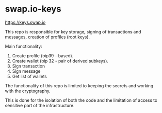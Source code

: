 # swap.io-keys
https://keys.swap.io

This repo is responsible for key storage, signing of transactions and messages, creation of profiles (root keys).

Main functionality:

1. Create profile (bip39 - based).
2. Create wallet (bip 32 - pair of derived subkeys).
3. Sign transaction
4. Sign message
5. Get list of wallets

The functionality of this repo is limited to keeping the secrets and working with the cryptography.

This is done for the isolation of both the code and the limitation of access to sensitive part of the infrastructure.
